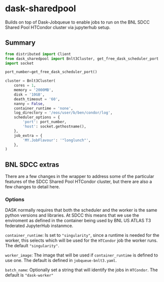 # dask-sharedpool

Builds on top of Dask-Jobqueue to enable jobs to run on the BNL SDCC Shared Pool  HTCondor cluster via jupyterhub setup.

## Summary

```python
from distributed import Client 
from dask_sharedpool import Bnlt3Cluster, get_free_dask_scheduler_port
import socket

port_number=get_free_dask_scheduler_port()

cluster = Bnlt3Cluster(
    cores = 1,
    memory = '2000MB',
    disk = '10GB',
    death_timeout = '60',
    nanny = False,
    container_runtime = 'none',
    log_directory = '/eos/user/b/ben/condor/log',
    scheduler_options = {
        'port': port_number,
        'host': socket.gethostname(),
    },
    job_extra = {
        'MY.JobFlavour': '"longlunch"',
    },
)
```

## BNL SDCC extras
There are a few changes in the wrapper to address some of the particular features of the SDCC Shared Pool 
HTCondor cluster, but there are also a few changes to detail here.

### Options
DASK  normally requires that both the scheduler and the worker is the same python versions and libraries. 
At SDCC this means that we use the enviroment as defined in the container being used by BNL US ATLAS T3 federated JupyterHub instanmce.

`container_runtime`: Is set to `"singularity"`, since a runtime is needed 
for the worker, this selects which will be used for the `HTCondor` job the worker runs. The default `"singularity"`.

`worker_image`: The image that will be used if `container_runtime` is defined to use one. The default 
is defined in `jobqueue-bnlt3.yaml`.

`batch_name`: Optionally set a string that will identify the jobs in `HTCondor`. The default is 
`"dask-worker"`
